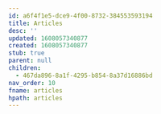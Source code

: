 ```yaml
---
id: a6f4f1e5-dce9-4f00-8732-384553593194
title: Articles
desc: ''
updated: 1608057340877
created: 1608057340877
stub: true
parent: null
children:
  - 467da896-8a1f-4295-b854-8a37d16886bd
nav_order: 10
fname: articles
hpath: articles
---
```



